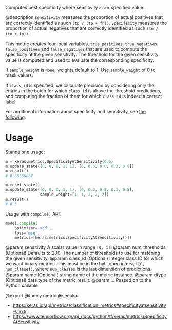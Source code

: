 Computes best specificity where sensitivity is >= specified value.

@description
`Sensitivity` measures the proportion of actual positives that are correctly
identified as such `(tp / (tp + fn))`.
`Specificity` measures the proportion of actual negatives that are correctly
identified as such `(tn / (tn + fp))`.

This metric creates four local variables, `true_positives`,
`true_negatives`, `false_positives` and `false_negatives` that are used to
compute the specificity at the given sensitivity. The threshold for the
given sensitivity value is computed and used to evaluate the corresponding
specificity.

If `sample_weight` is `None`, weights default to 1.
Use `sample_weight` of 0 to mask values.

If `class_id` is specified, we calculate precision by considering only the
entries in the batch for which `class_id` is above the threshold
predictions, and computing the fraction of them for which `class_id` is
indeed a correct label.

For additional information about specificity and sensitivity, see
[the following](https://en.wikipedia.org/wiki/Sensitivity_and_specificity).

# Usage
Standalone usage:

```python
m = keras.metrics.SpecificityAtSensitivity(0.5)
m.update_state([0, 0, 0, 1, 1], [0, 0.3, 0.8, 0.3, 0.8])
m.result()
# 0.66666667
```

```python
m.reset_state()
m.update_state([0, 0, 0, 1, 1], [0, 0.3, 0.8, 0.3, 0.8],
               sample_weight=[1, 1, 2, 2, 2])
m.result()
# 0.5
```

Usage with `compile()` API:

```python
model.compile(
    optimizer='sgd',
    loss='mse',
    metrics=[keras.metrics.SpecificityAtSensitivity()])
```

@param sensitivity A scalar value in range `[0, 1]`.
@param num_thresholds (Optional) Defaults to 200. The number of thresholds to
    use for matching the given sensitivity.
@param class_id (Optional) Integer class ID for which we want binary metrics.
    This must be in the half-open interval `[0, num_classes)`, where
    `num_classes` is the last dimension of predictions.
@param name (Optional) string name of the metric instance.
@param dtype (Optional) data type of the metric result.
@param ... Passed on to the Python callable

@export
@family metric
@seealso
+ <https:/keras.io/api/metrics/classification_metrics#specificityatsensitivity-class>
+ <https://www.tensorflow.org/api_docs/python/tf/keras/metrics/SpecificityAtSensitivity>
